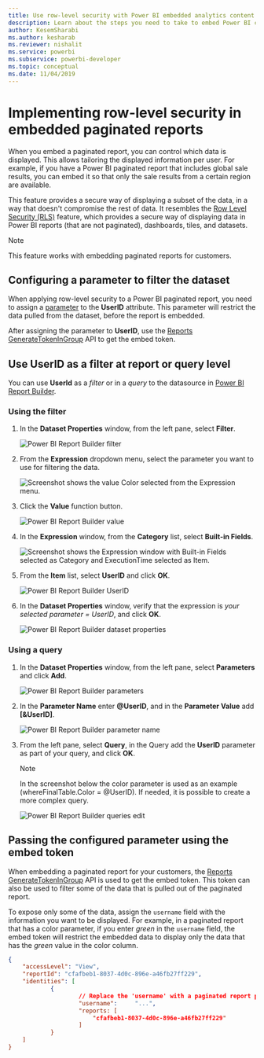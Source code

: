 ```yaml
---
title: Use row-level security with Power BI embedded analytics content for better embedded BI insights
description: Learn about the steps you need to take to embed Power BI content within your application. Enable better embedded BI insights using Power BI embedded analytics.
author: KesemSharabi
ms.author: kesharab
ms.reviewer: nishalit
ms.service: powerbi
ms.subservice: powerbi-developer
ms.topic: conceptual
ms.date: 11/04/2019 
---
```


# Implementing row-level security in embedded paginated reports

When you embed a paginated report, you can control which data is displayed. This allows tailoring the displayed information per user. For example, if you have a Power BI paginated report that includes global sale results, you can embed it so that only the sale results from a certain region are available.

This feature provides a secure way of displaying a subset of the data, in a way that doesn't compromise the rest of data. It resembles the [Row Level Security (RLS)](embedded-row-level-security.md) feature, which provides a secure way of displaying data in Power BI reports (that are not paginated), dashboards, tiles, and datasets.  

> [!NOTE]
> This feature works with embedding paginated reports for customers.

## Configuring a parameter to filter the dataset

When applying row-level security to a Power BI paginated report, you need to assign a [parameter](../../paginated-reports/report-builder-parameters.md) to the **UserID** attribute. This parameter will restrict the data pulled from the dataset, before the report is embedded.

After assigning the parameter to **UserID**, use the [Reports GenerateTokenInGroup](/rest/api/power-bi/embedtoken/reports_generatetokeningroup) API to get the embed token.

## Use UserID as a filter at report or query level

You can use **UserId** as a *filter* or in a *query* to the datasource in [Power BI Report Builder](../../paginated-reports/report-builder-power-bi.md).

### Using the filter

1. In the **Dataset Properties** window, from the left pane, select **Filter**.

    ![Power BI Report Builder filter](media/paginated-reports-row-level-security/filter.png)

2. From the **Expression** dropdown menu, select the parameter you want to use for filtering the data.

     ![Screenshot shows the value Color selected from the Expression menu.](media/paginated-reports-row-level-security/expression.png)

3. Click the **Value** function button. 

    ![Power BI Report Builder value](media/paginated-reports-row-level-security/function.png)

4. In the **Expression** window, from the **Category** list, select **Built-in Fields**.

    ![Screenshot shows the Expression window with Built-in Fields selected as Category and ExecutionTime selected as Item.](media/paginated-reports-row-level-security/built-in-fields.png)

5. From the **Item** list, select **UserID** and click **OK**.

    ![Power BI Report Builder UserID](media/paginated-reports-row-level-security/userid.png)

6. In the **Dataset Properties** window, verify that the expression is *your selected parameter = UserID*, and click **OK**.

    ![Power BI Report Builder dataset properties](media/paginated-reports-row-level-security/verify.png)

### Using a query

1. In the **Dataset Properties** window, from the left pane, select **Parameters** and click **Add**.

    ![Power BI Report Builder parameters](media/paginated-reports-row-level-security/parameters.png)

2. In the **Parameter Name** enter **\@UserID**, and in the **Parameter Value** add **[&UserID]**.

    ![Power BI Report Builder parameter name](media/paginated-reports-row-level-security/parameter-name.png) 

3. From the left pane, select  **Query**, in the Query add the **UserID** parameter as part of your query, and click **OK**.
    > [!NOTE]
    > In the screenshot below the color parameter is used as an example (whereFinalTable.Color = @UserID). If needed, it is possible to create a more complex query.

    ![Power BI Report Builder queries edit](media/paginated-reports-row-level-security/query-edit.png)

## Passing the configured parameter using the embed token

When embedding a paginated report for your customers, the [Reports GenerateTokenInGroup](/rest/api/power-bi/embedtoken/reports_generatetokeningroup) API is used to get the embed token. This token can also be used to filter some of the data that is pulled out of the paginated report.

To expose only some of the data, assign the `username` field with the information you want to be displayed. For example, in a paginated report that has a color parameter, if you enter *green* in the `username` field, the embed token will restrict the embedded data to display only the data that has the *green* value in the color column.

```JSON
{
    "accessLevel": "View",
    "reportId": "cfafbeb1-8037-4d0c-896e-a46fb27ff229",
    "identities": [
            {
                    // Replace the 'username' with a paginated report parameter
                    "username":     "...",
                    "reports: [
                        "cfafbeb1-8037-4d0c-896e-a46fb27ff229"
                    ]
            }
    ]
}
```
